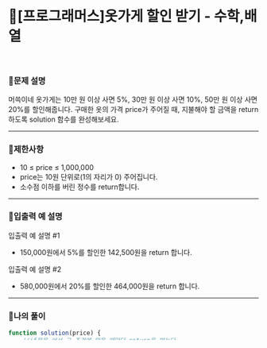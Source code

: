 # 🦄[프로그래머스]옷가게 할인 받기 - 수학,배열
<br/>

### 🧡문제 설명
머쓱이네 옷가게는 10만 원 이상 사면 5%, 30만 원 이상 사면 10%, 50만 원 이상 사면 20%를 할인해줍니다.
구매한 옷의 가격 price가 주어질 때, 지불해야 할 금액을 return 하도록 solution 함수를 완성해보세요.
***
### 💛제한사항
- 10 ≤ price ≤ 1,000,000
- price는 10원 단위로(1의 자리가 0) 주어집니다.
- 소수점 이하를 버린 정수를 return합니다.
***
### 💙입출력 예 설명
입출력 예 설명 #1
- 150,000원에서 5%를 할인한 142,500원을 return 합니다.

입출력 예 설명 #2
- 580,000원에서 20%를 할인한 464,000원을 return 합니다.

***
### 💜나의 풀이
```javascript
function solution(price) {
    //if문을 써서 그 조건에 맞을 때마다 return을 받는다
    if (500000 <= price) {
       const c = Math.floor(price - (price * 0.2))
        return c
    }if (300000 <= price) {
        const b = Math.floor(price - (price * 0.1))
        return b
    }
     if (100000 <= price) {
        const a = Math.floor(price - (price * 0.05))
        return a
    }
    return price
}
```